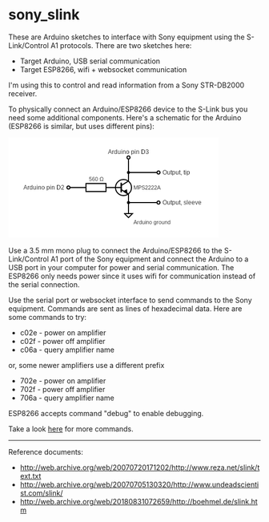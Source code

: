 sony_slink
==========

These are Arduino sketches to interface with Sony equipment using the
S-Link/Control A1 protocols. There are two sketches here:
* Target Arduino, USB serial communication
* Target ESP8266, wifi + websocket communication

I'm using this to control and read information from a Sony STR-DB2000
receiver.

To physically connect an Arduino/ESP8266 device to the S-Link bus you need
some additional components. Here's a schematic for the Arduino (ESP8266 is similar, but uses different pins):

![circuit](circuit.png)

Use a 3.5 mm mono plug to connect the Arduino/ESP8266 to the S-Link/Control A1 port of the Sony equipment and connect the Arduino to a USB port in your computer for power and serial communication.
The ESP8266 only needs power since it uses wifi for communication instead of the serial connection.

Use the serial port or websocket interface to send commands to the Sony equipment. Commands are sent as lines of hexadecimal data. Here are some commands to try:

* c02e - power on amplifier
* c02f - power off amplifier
* c06a - query amplifier name

or, some newer amplifiers use a different prefix

* 702e - power on amplifier
* 702f - power off amplifier
* 706a - query amplifier name

ESP8266 accepts command "debug" to enable debugging.


Take a look [here](http://boehmel.de/slink.htm) for more commands.

----

Reference documents:
* http://web.archive.org/web/20070720171202/http://www.reza.net/slink/text.txt
* http://web.archive.org/web/20070705130320/http://www.undeadscientist.com/slink/
* http://web.archive.org/web/20180831072659/http://boehmel.de/slink.htm
